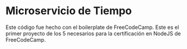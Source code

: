 # Microservicio de Tiempo

Este código fue hecho con el boilerplate de FreeCodeCamp.
Este es el primer proyecto de los 5 necesarios para la certificación en NodeJS de FreeCodeCamp.
